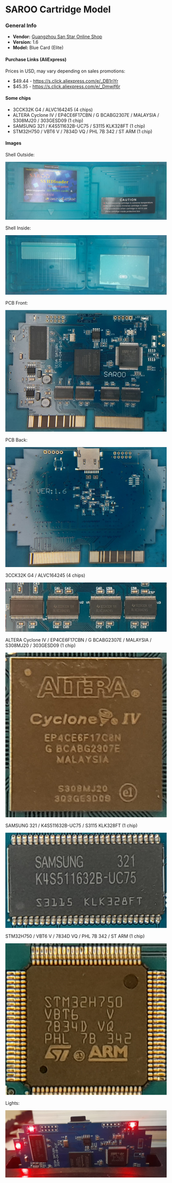 # SAROO Cartridge Model

### General Info

- <b>Vendor:</b> [Guangzhou San Star Online Shop](https://s.click.aliexpress.com/e/_Dmwjf6r)
- <b>Version:</b> 1.6
- <b>Model:</b> Blue Card (Elite)

#### Purchase Links (AliExpress)

Prices in USD, may vary depending on sales promotions:

- $49.44 - https://s.click.aliexpress.com/e/_DB1riYr
- $45.35 - https://s.click.aliexpress.com/e/_Dmwjf6r

#### Some chips

- 3CCK32K G4 / ALVC164245 (4 chips)
- ALTERA Cyclone IV / EP4CE6F17CBN / G BCABG2307E / MALAYSIA / S308MJ20 / 303GESD09 (1 chip)
- SAMSUNG 321 / K4S511632B-UC75 / S3115 KLK328FT (1 chip)
- STM32H750 / VBT6 V / 7834D VQ / PHL 7B 342 / ST ARM (1 chip)

#### Images

Shell Outside:

![Shell1](Images/Shell1.jpg)

Shell Inside:

![Shell2](Images/Shell2.jpg)

PCB Front:

![Card1](Images/Card1.jpg)

PCB Back:

![Card2](Images/Card2.jpg)

3CCK32K G4 / ALVC164245 (4 chips)

![CardDetail1](Images/CardDetail1.jpg)

ALTERA Cyclone IV / EP4CE6F17CBN / G BCABG2307E / MALAYSIA / S308MJ20 / 303GESD09 (1 chip)

![CardDetail2](Images/CardDetail2.jpg)

SAMSUNG 321 / K4S511632B-UC75 / S3115 KLK328FT (1 chip)

![CardDetail3](Images/CardDetail3.jpg)

STM32H750 / VBT6 V / 7834D VQ / PHL 7B 342 / ST ARM (1 chip)

![CardDetail4](Images/CardDetail4.jpg)

Lights:

![Lights](Images/Lights.jpg)
